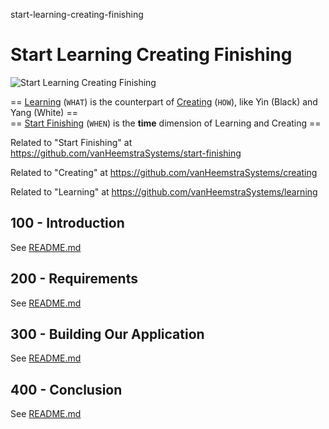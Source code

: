 start-learning-creating-finishing
# Start Learning Creating Finishing

![Start Learning Creating Finishing](https://github.com/vanHeemstraSystems/start-learning-creating-finishing/assets/1499433/1e915670-c1b4-4443-864c-ab8264ed5916)

== [Learning](https://github.com/vanHeemstraSystems/learning/) (```WHAT```) is the counterpart of [Creating](https://github.com/vanHeemstraSystems/creating/) (```HOW```), like Yin (Black) and Yang (White) == <br>
== [Start Finishing](https://github.com/vanHeemstraSystems/start-finishing/) (```WHEN```) is the **time** dimension of Learning and Creating ==

Related to "Start Finishing" at https://github.com/vanHeemstraSystems/start-finishing

Related to "Creating" at https://github.com/vanHeemstraSystems/creating

Related to "Learning" at https://github.com/vanHeemstraSystems/learning

## 100 - Introduction

See [README.md](./100/README.md)

## 200 - Requirements

See [README.md](./200/README.md)

## 300 - Building Our Application

See [README.md](./300/README.md)

## 400 - Conclusion

See [README.md](./400/README.md)
